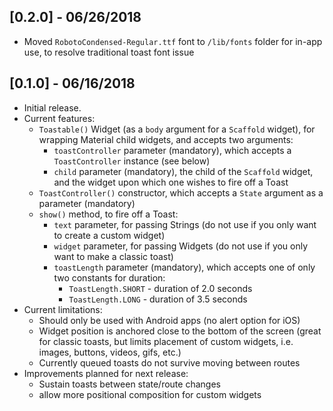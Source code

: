 ## [0.2.0] - 06/26/2018

* Moved `RobotoCondensed-Regular.ttf` font to `/lib/fonts` folder for in-app use, to resolve traditional toast font issue

## [0.1.0] - 06/16/2018

* Initial release. 
* Current features:
    * `Toastable()` Widget (as a `body` argument for a `Scaffold` widget), for wrapping Material child widgets, and accepts two arguments:
        * `toastController` parameter (mandatory), which accepts a `ToastController` instance (see below)
        * `child` parameter (mandatory), the child of the `Scaffold` widget, and the widget upon which one wishes to fire off a Toast
    * `ToastController()` constructor, which accepts a `State` argument as a parameter (mandatory)
    * `show()` method, to fire off a Toast:
        * `text` parameter, for passing Strings (do not use if you only want to create a custom widget)
        * `widget` parameter, for passing Widgets (do not use if you only want to make a classic toast)
        * `toastLength` parameter (mandatory), which accepts one of only two constants for duration:
            * `ToastLength.SHORT` - duration of 2.0 seconds
            * `ToastLength.LONG` - duration of 3.5 seconds
* Current limitations:
    * Should only be used with Android apps (no alert option for iOS)
    * Widget position is anchored close to the bottom of the screen (great for classic toasts, but limits placement of custom widgets, i.e. images, buttons, videos, gifs, etc.)
    * Currently queued toasts do not survive moving between routes
* Improvements planned for next release:
    * Sustain toasts between state/route changes
    * allow more positional composition for custom widgets
